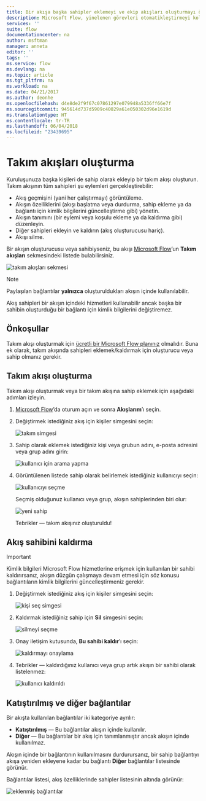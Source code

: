 ```yaml
---
title: Bir akışa başka sahipler eklemeyi ve ekip akışları oluşturmayı öğrenme | Microsoft Docs
description: Microsoft Flow, yinelenen görevleri otomatikleştirmeyi kolaylaştırır. Kullanıcı veya grupları sahip olarak ekleyebilir, ayrıca akışları tasarlamak ve yönetmek için işbirliği yapabilirsiniz.
services: ''
suite: flow
documentationcenter: na
author: msftman
manager: anneta
editor: ''
tags: ''
ms.service: flow
ms.devlang: na
ms.topic: article
ms.tgt_pltfrm: na
ms.workload: na
ms.date: 04/21/2017
ms.author: deonhe
ms.openlocfilehash: d4e8de2f9f67c07861297e079948a5336ff66e7f
ms.sourcegitcommit: 945614d737d5909c40029a61e050302d96e1619d
ms.translationtype: HT
ms.contentlocale: tr-TR
ms.lasthandoff: 06/04/2018
ms.locfileid: "23439695"
---
```

# <a name="create-team-flows"></a>Takım akışları oluşturma
Kuruluşunuza başka kişileri de sahip olarak ekleyip bir takım akışı oluşturun. Takım akışının tüm sahipleri şu eylemleri gerçekleştirebilir:

* Akış geçmişini (yani her çalıştırmayı) görüntüleme.
* Akışın özelliklerini (akışı başlatma veya durdurma, sahip ekleme ya da bağlantı için kimlik bilgilerini güncelleştirme gibi) yönetin.
* Akışın tanımını (bir eylemi veya koşulu ekleme ya da kaldırma gibi) düzenleyin.
* Diğer sahipleri ekleyin ve kaldırın (akış oluşturucusu hariç).
* Akışı silme.

Bir akışın oluşturucusu veya sahibiyseniz, bu akışı [Microsoft Flow](https://flow.microsoft.com)’un **Takım akışları** sekmesindeki listede bulabilirsiniz.

![takım akışları sekmesi](./media/create-team-flows/addowner5.png)

> [!NOTE]
> Paylaşılan bağlantılar **yalnızca** oluşturuldukları akışın içinde kullanılabilir.
> 
> 

Akış sahipleri bir akışın içindeki hizmetleri kullanabilir ancak başka bir sahibin oluşturduğu bir bağlantı için kimlik bilgilerini değiştiremez.

## <a name="prerequisites"></a>Önkoşullar
Takım akışı oluşturmak için [ücretli bir Microsoft Flow planınız](https://flow.microsoft.com/pricing/) olmalıdır. Buna ek olarak, takım akışında sahipleri eklemek/kaldırmak için oluşturucu veya sahip olmanız gerekir.

## <a name="create-a-team-flow"></a>Takım akışı oluşturma
Takım akışı oluşturmak veya bir takım akışına sahip eklemek için aşağıdaki adımları izleyin.

1. [Microsoft Flow](https://flow.microsoft.com)’da oturum açın ve sonra **Akışlarım**’ı seçin.
2. Değiştirmek istediğiniz akış için kişiler simgesini seçin:
   
    ![takım simgesi](./media/create-team-flows/addowner1.png)
3. Sahip olarak eklemek istediğiniz kişi veya grubun adını, e-posta adresini veya grup adını girin:
   
    ![kullanıcı için arama yapma](./media/create-team-flows/addowner2.png)
4. Görüntülenen listede sahip olarak belirlemek istediğiniz kullanıcıyı seçin:
   
    ![kullanıcıyı seçme](./media/create-team-flows/addowner3.png)
   
     Seçmiş olduğunuz kullanıcı veya grup, akışın sahiplerinden biri olur:
   
    ![yeni sahip](./media/create-team-flows/addowner4.png)
   
     Tebrikler &mdash; takım akışınız oluşturuldu!

## <a name="remove-an-owner"></a>Akış sahibini kaldırma
> [!IMPORTANT]
> Kimlik bilgileri Microsoft Flow hizmetlerine erişmek için kullanılan bir sahibi kaldırırsanız, akışın düzgün çalışmaya devam etmesi için söz konusu bağlantıların kimlik bilgilerini güncelleştirmeniz gerekir.
> 
> 

1. Değiştirmek istediğiniz akış için kişiler simgesini seçin:
   
    ![kişi seç simgesi](./media/create-team-flows/removeowner1.png)
2. Kaldırmak istediğiniz sahip için **Sil** simgesini seçin:
   
    ![silmeyi seçme](./media/create-team-flows/removeowner2.png)
3. Onay iletişim kutusunda, **Bu sahibi kaldır**’ı seçin:
   
    ![kaldırmayı onaylama](./media/create-team-flows/removeowner3.png)
4. Tebrikler &mdash; kaldırdığınız kullanıcı veya grup artık akışın bir sahibi olarak listelenmez:
   
    ![kullanıcı kaldırıldı](./media/create-team-flows/removeowner4.png)

## <a name="embedded-and-other-connections"></a>Katıştırılmış ve diğer bağlantılar
Bir akışta kullanılan bağlantılar iki kategoriye ayrılır:

* **Katıştırılmış** &mdash; Bu bağlantılar akışın içinde kullanılır.
* **Diğer** &mdash; Bu bağlantılar bir akış için tanımlanmıştır ancak akışın içinde kullanılmaz.

Akışın içinde bir bağlantının kullanılmasını durdurursanız, bir sahip bağlantıyı akışa yeniden ekleyene kadar bu bağlantı **Diğer** bağlantılar listesinde görünür.

Bağlantılar listesi, akış özelliklerinde sahipler listesinin altında görünür:

![eklenmiş bağlantılar](./media/create-team-flows/embeddedconnections.png)

